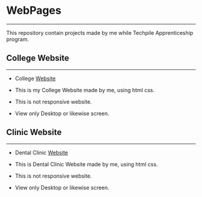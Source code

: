 # WebPages

----

This repository contain projects made by me while Techpile Apprenticeship program.

## College Website

----

- College [Website](https://codewithkanhaiya.github.io/WebPages/GP%20AADAMPUR%20TARABGANJ%20GONDA/gpa.html)

- This is my College Website made by me, using html css.

- This is not responsive website.

- View only Desktop or likewise screen.

## Clinic Website

----

- Dental Clinic [Website](https://codewithkanhaiya.github.io/WebPages/clinic-website/task1.htm)

- This is Dental Clinic Website made by me, using html css.

- This is not responsive website.

- View only Desktop or likewise screen.

